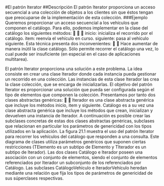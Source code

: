 #El patrón Iterator
##Descripción
El patrón Iterator proporciona un acceso secuencial a una colección de objetos a los
clientes sin que éstos tengan que preocuparse de la implementación de esta colección.
###Ejemplo
Queremos proporcionar un acceso secuencial a los vehículos que componen el catálogo.
Para ello, podemos implementar en la clase del catálogo los siguientes métodos:



inicio: inicializa el recorrido por el catálogo.
item: reenvía el vehículo en curso.
siguiente: pasa al vehículo siguiente.
Esta técnica presenta dos inconvenientes:


Hace aumentar de manera inútil la clase catálogo.
Sólo permite recorrer el catálogo una vez, lo cual puede ser insuficiente (en
especial en el caso de aplicaciones multitarea).

El patrón Iterator proporciona una solución a este problema. La idea consiste en crear
una clase Iterador donde cada instancia pueda gestionar un recorrido en una colección.
Las instancias de esta clase Iterador las crea la clase colección, que se encarga de
inicializarlas.
El objetivo del patrón Iterator es proporcionar una solución que pueda ser configurada
según el tipo de elementos que componen la colección. Presentamos por tanto dos
clases abstractas genéricas:


Iterador es una clase abstracta genérica que incluye los métodos inicio, item y
siguiente.
Catálogo es a su vez una clase abstracta genérica que incluye los métodos que
crean, inicializan y devuelven una instancia de Iterador.
A continuación es posible crear las subclases concretas de estas dos clases abstractas
genéricas, subclases que relacionan en particular los parámetros de genericidad con los
tipos utilizados en la aplicación.
La figura 21.1 muestra el uso del patrón Iterator para recorrer los vehículos del catálogo
que responden a una consulta.
Este diagrama de clases utiliza parámetros genéricos que suponen ciertas restricciones
(TElemento es un subtipo de Elemento y TIterador es un subtipo de
Iterador<TElemento>). Las dos clases Catálogo e Iterador poseen una asociación con un
conjunto de elementos, siendo el conjunto de elementos referenciados por Iterador un
subconjunto de los referenciados por Catálogo.
Las subclases CatálogoVehículo e IteradorVehículo heredan mediante una relación que
fija los tipos de parámetros de genericidad de sus súperclases respectivas.